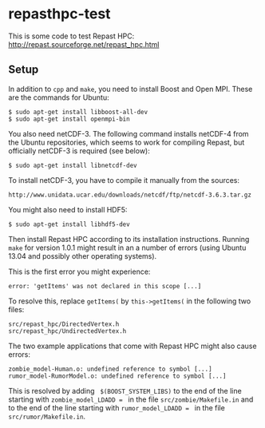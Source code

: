 repasthpc-test
==============

This is some code to test Repast HPC:
http://repast.sourceforge.net/repast_hpc.html


Setup
-----

In addition to `cpp` and `make`, you need to install Boost and Open MPI. These
are the commands for Ubuntu:

    $ sudo apt-get install libboost-all-dev
    $ sudo apt-get install openmpi-bin

You also need netCDF-3. The following command installs netCDF-4 from the Ubuntu
repositories, which seems to work for compiling Repast, but officially netCDF-3
is required (see below):

    $ sudo apt-get install libnetcdf-dev

To install netCDF-3, you have to compile it manually from the sources:

    http://www.unidata.ucar.edu/downloads/netcdf/ftp/netcdf-3.6.3.tar.gz

You might also need to install HDF5:

    $ sudo apt-get install libhdf5-dev

Then install Repast HPC according to its installation instructions. Running
`make` for version 1.0.1 might result in an a number of errors (using Ubuntu
13.04 and possibly other operating systems).

This is the first error you might experience:

    error: 'getItems' was not declared in this scope [...]

To resolve this, replace `getItems(` by `this->getItems(` in the following two
files:

    src/repast_hpc/DirectedVertex.h
    src/repast_hpc/UndirectedVertex.h

The two example applications that come with Repast HPC might also cause errors:

    zombie_model-Human.o: undefined reference to symbol [...]
    rumor_model-RumorModel.o: undefined reference to symbol [...]

This is resolved by adding ` $(BOOST_SYSTEM_LIBS)` to the end of the line
starting with `zombie_model_LDADD = ` in the file `src/zombie/Makefile.in` and
to the end of the line starting with `rumor_model_LDADD = ` in the file
`src/rumor/Makefile.in`.
